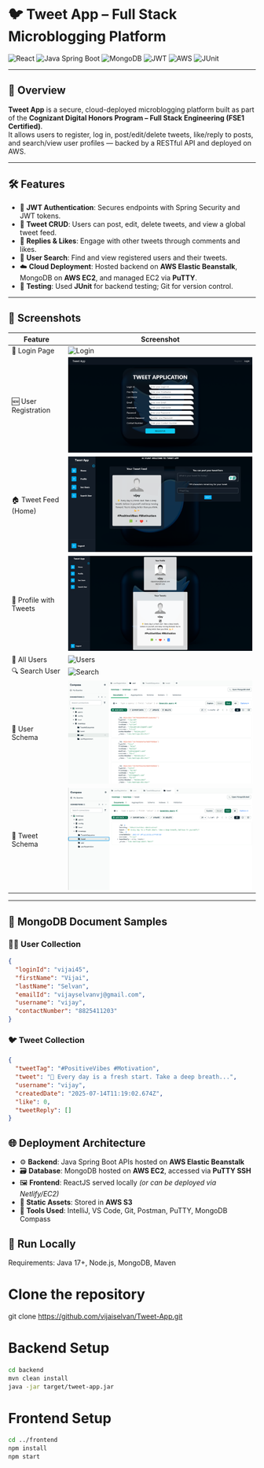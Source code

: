 # 🐦 Tweet App – Full Stack Microblogging Platform

![React](https://img.shields.io/badge/frontend-React-blue?logo=react)
![Java Spring Boot](https://img.shields.io/badge/backend-Spring%20Boot-brightgreen?logo=springboot)
![MongoDB](https://img.shields.io/badge/database-MongoDB-green?logo=mongodb)
![JWT](https://img.shields.io/badge/authentication-JWT-orange?logo=jsonwebtokens)
![AWS](https://img.shields.io/badge/deployment-AWS-yellow?logo=amazonaws)
![JUnit](https://img.shields.io/badge/tested%20with-JUnit-red)

---

## 📘 Overview

**Tweet App** is a secure, cloud-deployed microblogging platform built as part of the **Cognizant Digital Honors Program – Full Stack Engineering (FSE1 Certified)**.  
It allows users to register, log in, post/edit/delete tweets, like/reply to posts, and search/view user profiles — backed by a RESTful API and deployed on AWS.

---

## 🛠️ Features

- 🔐 **JWT Authentication**: Secures endpoints with Spring Security and JWT tokens.
- 📝 **Tweet CRUD**: Users can post, edit, delete tweets, and view a global tweet feed.
- 💬 **Replies & Likes**: Engage with other tweets through comments and likes.
- 👥 **User Search**: Find and view registered users and their tweets.
- ☁️ **Cloud Deployment**: Hosted backend on **AWS Elastic Beanstalk**, MongoDB on **AWS EC2**, and managed EC2 via **PuTTY**.
- 🧪 **Testing**: Used **JUnit** for backend testing; Git for version control.

---

## 🔗 Screenshots

| Feature                  | Screenshot |
|--------------------------|------------|
| 🔐 Login Page            | ![Login](assets/Login_Page.png) |
| 🆕 User Registration     | ![Register](assets/Registation.png) |
| 🏠 Tweet Feed (Home)     | ![Home](assets/Home.png) |
| 👤 Profile with Tweets   | ![Profile](assets/Profile.png) |
| 👥 All Users             | ![Users](assets/See_All_Users.png) |
| 🔍 Search User           | ![Search](assets/Search_User.png) |
| 📄 User Schema           | ![User Schema](assets/user_schema.png) |
| 📄 Tweet Schema          | ![Tweet Schema](assets/tweet_schema.png) |


---

## 🧩 MongoDB Document Samples

### 🧑‍💼 User Collection

```json
{
  "loginId": "vijai45",
  "firstName": "Vijai",
  "lastName": "Selvan",
  "emailId": "vijayselvanvj@gmail.com",
  "username": "vijay",
  "contactNumber": "8825411203"
}
```
### 🐦 Tweet Collection

```json
{
  "tweetTag": "#PositiveVibes #Motivation",
  "tweet": "🌟 Every day is a fresh start. Take a deep breath...",
  "username": "vijay",
  "createdDate": "2025-07-14T11:19:02.674Z",
  "like": 0,
  "tweetReply": []
}
```

## 🌐 Deployment Architecture

- ⚙️ **Backend**: Java Spring Boot APIs hosted on **AWS Elastic Beanstalk**
- 🗃️ **Database**: MongoDB hosted on **AWS EC2**, accessed via **PuTTY SSH**
- 🖼️ **Frontend**: ReactJS served locally *(or can be deployed via Netlify/EC2)*
- 📁 **Static Assets**: Stored in **AWS S3** 
- 🔧 **Tools Used**: IntelliJ, VS Code, Git, Postman, PuTTY, MongoDB Compass

## 🚀 Run Locally
Requirements: Java 17+, Node.js, MongoDB, Maven

# Clone the repository
git clone https://github.com/vijaiselvan/Tweet-App.git

# Backend Setup
```bash
cd backend
mvn clean install
java -jar target/tweet-app.jar
```

# Frontend Setup
```bash
cd ../frontend
npm install
npm start
```




